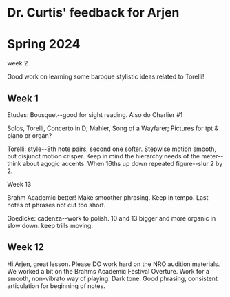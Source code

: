 # Dr. Curtis' feedback for Arjen

# Spring 2024

week 2

Good work on learning some baroque stylistic ideas related to Torelli!



## Week 1

Etudes: Bousquet--good for sight reading. Also do Charlier #1

Solos, Torelli, Concerto in D; Mahler, Song of a Wayfarer; Pictures for tpt & piano or organ?

Torelli: style--8th note pairs, second one softer. Stepwise motion smooth, but disjunct motion crisper. Keep in mind the hierarchy needs of the meter--think about agogic accents. When 16ths up down repeated figure--slur 2 by 2.&#x20;

Week 13

Brahm Academic better! Make smoother phrasing. Keep in tempo. Last notes of phrases not cut too short.&#x20;

Goedicke: cadenza--work to polish. 10 and 13 bigger and more organic in slow down. keep trills moving.&#x20;

## Week 12&#x20;

Hi Arjen, great lesson. Please DO work hard on the NRO audition materials. We worked a bit on the Brahms Academic Festival Overture. Work for a smooth, non-vibrato way of playing. Dark tone. Good phrasing, consistent articulation for beginning of notes.&#x20;